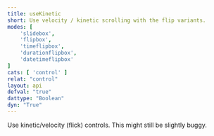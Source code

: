 ```yaml
---
title: useKinetic
short: Use velocity / kinetic scrolling with the flip variants.
modes: [
	'slidebox',
	'flipbox',
	'timeflipbox',
	'durationflipbox',
	'datetimeflipbox'
]
cats: [ 'control' ]
relat: "control"
layout: api
defval: "true"
dattype: "Boolean"
dyn: "True"
---
```


Use kinetic/velocity (flick) controls.  This might still be slightly buggy.
